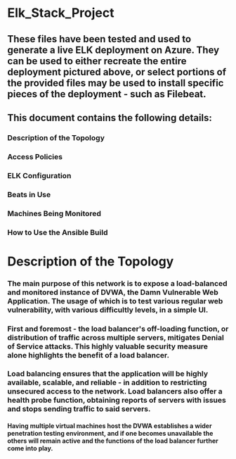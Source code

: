 # Elk_Stack_Project

## These files have been tested and used to generate a live ELK deployment on Azure. They can be used to either recreate the entire deployment pictured above, or select portions of the provided files may be used to install specific pieces of the deployment - such as Filebeat.

## This document contains the following details:

### Description of the Topology
### Access Policies
### ELK Configuration
### Beats in Use
### Machines Being Monitored
### How to Use the Ansible Build

# Description of the Topology

### The main purpose of this network is to expose a load-balanced and monitored instance of DVWA, the Damn Vulnerable Web Application. The usage of which is to test various regular web vulnerability, with various difficultly levels, in a simple UI.

### First and foremost - the load balancer's off-loading function, or distribution of traffic across multiple servers, mitigates Denial of Service attacks. This highly valuable security measure alone highlights the benefit of a load balancer.

### Load balancing ensures that the application will be highly available, scalable, and reliable - in addition to restricting unsecured access to the network. Load balancers also offer a health probe function, obtaining reports of servers with issues and stops sending traffic to said servers.

#### Having multiple virtual machines host the DVWA establishes a wider penetration testing environment, and if one becomes unavailable the others will remain active and the functions of the load balancer further come into play.
